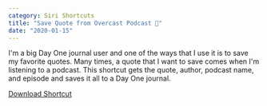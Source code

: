 ```yaml
---
category: Siri Shortcuts
title: "Save Quote from Overcast Podcast 📱"
date: "2020-01-15"
---
```


I'm a big Day One journal user and one of the ways that I use it is to save my favorite quotes. Many times, a quote that I want to save comes when I'm listening to a podcast. This shortcut gets the quote, author, podcast name, and episode and saves it all to a Day One journal.

<a class="btn btn-outline-dark" href="https://www.icloud.com/shortcuts/de8dd62595ea4ffcb721ff168fadd626" target="_blank" rel="nofollow noopener noreferrer">Download Shortcut</a>